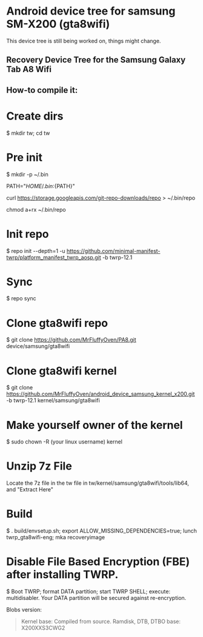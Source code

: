 # Android device tree for samsung SM-X200 (gta8wifi)
 This device tree is still being worked on, things might change.
## Recovery Device Tree for the Samsung Galaxy Tab A8 Wifi

## How-to compile it:

# Create dirs
$ mkdir tw; cd tw

# Pre init
$ mkdir -p ~/.bin

PATH="${HOME}/.bin:${PATH}"

curl https://storage.googleapis.com/git-repo-downloads/repo > ~/.bin/repo

chmod a+rx ~/.bin/repo

# Init repo
$ repo init --depth=1 -u https://github.com/minimal-manifest-twrp/platform_manifest_twrp_aosp.git -b twrp-12.1

# Sync
$ repo sync

# Clone gta8wifi repo
$ git clone https://github.com/MrFluffyOven/PA8.git device/samsung/gta8wifi

# Clone gta8wifi kernel
$ git clone https://github.com/MrFluffyOven/android_device_samsung_kernel_x200.git -b twrp-12.1
kernel/samsung/gta8wifi

# Make yourself owner of the kernel
$ sudo chown -R (your linux username) kernel

# Unzip 7z File
Locate the 7z file in the tw file in tw/kernel/samsung/gta8wifi/tools/lib64, and "Extract Here"

# Build
$ . build/envsetup.sh; export ALLOW_MISSING_DEPENDENCIES=true; lunch twrp_gta8wifi-eng; mka recoveryimage

# Disable File Based Encryption (FBE) after installing TWRP.
$ Boot TWRP; format DATA partition; start TWRP SHELL; execute: multidisabler.
Your DATA partition will be secured against re-encryption.


Blobs version:
> Kernel base: Compiled from source.
> Ramdisk, DTB, DTBO base: X200XXS3CWG2
